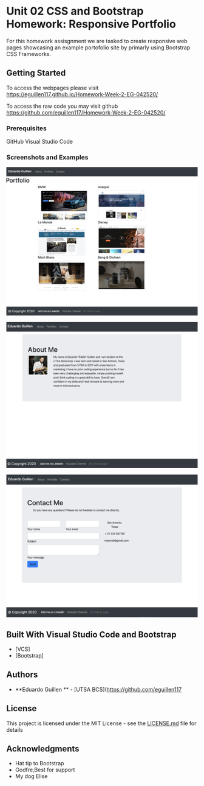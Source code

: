 # Unit 02 CSS and Bootstrap Homework: Responsive Portfolio

For this homework assisgnment we are tasked to create responsive web pages showcasing an example portofolio site by primarly using Bootstrap CSS Frameworks. 

## Getting Started

To access the webpages please visit https://eguillen117.github.io/Homework-Week-2-EG-042520/

To access the raw code you may visit github https://github.com/eguillen117/Homework-Week-2-EG-042520/

### Prerequisites
GitHub
Visual Studio Code


### Screenshots and Examples

![](Screenshots/Screenshot1.png)

![](Screenshots/Screenshot3.png)

![](Screenshots/Screenshot6.png)

## Built With Visual Studio Code and Bootstrap

* [VCS]
* [Bootstrap]


## Authors

* **Eduardo Guillen ** - [UTSA BCS](https://github.com/eguillen117


## License

This project is licensed under the MIT License - see the [LICENSE.md](LICENSE.md) file for details

## Acknowledgments

* Hat tip to Bootstrap
* Godfre,Best for support
* My dog Elise
